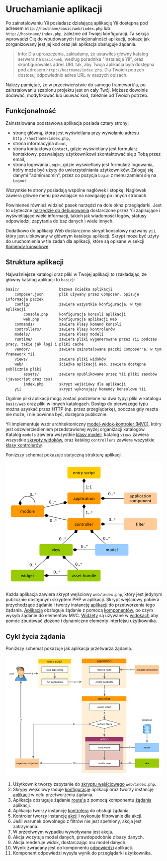 Uruchamianie aplikacji
====================

Po zainstalowaniu Yii posiadasz działającą aplikację Yii dostępną pod adresem `http://hostname/basic/web/index.php` lub `http://hostname/index.php`, zależnie od Twojej konfiguracji.
Ta sekcja wprowadzi Cię do wbudowanych funkcjonalności aplikacji, pokaże jak zorganizowany jest jej kod oraz jak aplikacja obsługuje żądania.

> Info: Dla uproszczenia, zakładamy, że ustawiłeś główny katalog serwera na `basic/web`, według poradnika "Instalacja Yii", oraz skonfigurowałeś adres URL tak, aby Twoja aplikacja była dostępna pod adresem `http://hostname/index.php`.
    Dla Twoich potrzeb dostosuj odpowiednio adres URL w naszych opisach.

Należy pamiętać, że w przeciwieństwie do samego framework'a, po zainstalowaniu szablonu projektu jest on cały Twój. Możesz dowolnie dodawać, modyfikować lub usuwać kod, zależnie od Twoich potrzeb.
  
Funkcjonalność <span id="functionality"></span>
-------------

Zainstalowana podstawowa aplikacja posiada cztery strony:

* stronę główną, która jest wyświetlana przy wywołaniu adresu `http://hostname/index.php`,
* strona informacyjna `About`,
* strona kontaktowa `Contact`, gdzie wyświetlany jest formularz kontaktowy, pozwalający użytkownikowi skontaktować się z Tobą przez email,
* strona logowania `Login`, gdzie wyświetlany jest formularz logowania, który może być użyty do uwierzytelniania użytkowników. Zaloguj się danymi "admin/admin", przez co pozycja `Login` z menu zamieni się na `Logout`.

Wszystkie te strony posiadają wspólne nagłówek i stopkę. Nagłówek zawiera główne menu pozwalające na nawigację po innych stronach.

Powinieneś również widzieć pasek narzędzi na dole okna przeglądarki.
Jest to użyteczne [narzędzie do debugowania](https://github.com/yiisoft/yii2-debug/blob/master/docs/guide/README.md) dostarczone przez Yii zapisujące i wyświetlające wiele informacji, takich jak wiadomości logów, statusy odpowiedzi, zapytania do baz danych i wiele innych.

Dodatkowo do aplikacji Web dostarczono skrypt konsolowy nazwany `yii`, który jest ulokowany w głównym katalogu aplikacji.
Skrypt może być użyty do uruchomienia w tle zadań dla aplikacji, które są opisane w sekcji [Komendy konsolowe](tutorial-console.md).

Struktura aplikacji <span id="application-structure"></span>
---------------------

Najważniejsze katalogi oraz pliki w Twojej aplikacji to (zakładając, że główny katalog aplikacji to `basic`):

```
basic/                  bazowa ścieżka aplikacji
    composer.json       plik używany przez Composer, opisuje informacje paczek
    config/             zawiera wszystkie konfiguracje, w tym aplikacji
        console.php     konfiguracja konsoli aplikacji
        web.php         konfiguracja aplikacji Web
    commands/           zawiera klasy komend konsoli
    controllers/        zawiera klasy kontrolerów
    models/             zawiera klasy modeli
    runtime/            zawiera pliki wygenerowane przez Yii podczas pracy, takie jak logi i pliki cache
    vendor/             zawiera zainstalowane paczki Composer'a, w tym framework Yii
    views/              zawiera pliki widoków
    web/                ścieżka aplikacji Web, zawiera dostępne publicznie pliki
        assets/         zawiera opublikowane przez Yii pliki zasobów (javascript oraz css)
        index.php       skrypt wejściowy dla aplikacji
    yii                 skrypt wykonujący komendy konsolowe Yii
```

Ogólnie pliki aplikacji mogą zostać podzielone na dwa typy: pliki w katalogu `basic/web` oraz pliki w innych katalogach.
Dostęp do pierwszego typu można uzyskać przez HTTP (np. przez przeglądarkę), podczas gdy reszta nie może, i nie powinna być, dostępna publicznie.

Yii implementuje wzór architektoniczny [model-widok-kontroler (MVC)](http://wikipedia.org/wiki/Model-view-controller), który jest odzwierciedleniem przedstawionej wyżej organizacji katalogów.
Katalog `models` zawiera wszystkie [klasy modeli](structure-models.md), katalog `views` zawiera wszystkie [skrypty widoków](structure-views.md), oraz katalog `controllers` zawiera wszystkie [klasy kontrolerów](structure-controllers.md).

Poniższy schemat pokazuje statyczną strukturę aplikacji.

![Statyczna struktura aplikacji](../guide/images/application-structure.png)

Każda aplikacja zawiera skrypt wejściowy `web/index.php`, który jest jedynym publicznie dostępnym skryptem PHP w aplikacji.
Skrypt wejściowy pobiera przychodzące żądanie i tworzy instancję [aplikacji](structure-applications.md) do przetworzenia tego żądania.
[Aplikacja](structure-applications.md) obsługuje żądanie z pomocą [komponentów](concept-components.md), po czym wysyła żądanie do elementów MVC. 
[Widżety](structure-widgets.md) są używane w [widokach](structure-views.md) aby pomóc zbudować złożone i dynamiczne elementy interfejsu użytkownika.



Cykl życia żądania <span id="request-lifecycle"></span>
-----------------

Poniższy schemat pokazuje jak aplikacja przetwarza żądania.

![Cykl życia żądania](../guide/images/request-lifecycle.png)

1. Użytkownik tworzy zapytanie do [skryptu wejściowego](structure-entry-scripts.md) `web/index.php`.
2. Skrypy wejściowy ładuje [konfigurację](concept-configurations.md) aplikacji oraz tworzy instancję [aplikacji](structure-applications.md) w celu przetworzenia żądania.
3. Aplikacja obsługuje żądanie [route'a](runtime-routing.md) z pomocą komponentu [żądania](runtime-requests.md) aplikacji.
4. Aplikacja tworzy instancję [kontrolera](structure-controllers.md) do obsługi żądania.
5. Kontroler tworzy instancję [akcji](structure-controllers.md) i wykonuje filtrowanie dla akcji.
6. Jeśli warunek dowolnego z filtrów nie jest spełniony, akcja jest zatrzymana.
7. W przeciwnym wypadku wywoływana jest akcja.
8. Akcja wczytuje model danych, prawdopodobnie z bazy danych.
9. Akcja renderuje widok, dostarczając mu model danych.
10. Wynik zwracany jest do komponentu [odpowiedzi](runtime-responses.md) aplikacji.
11. Komponent odpowiedzi wysyła wynik do przeglądarki użytkownika.